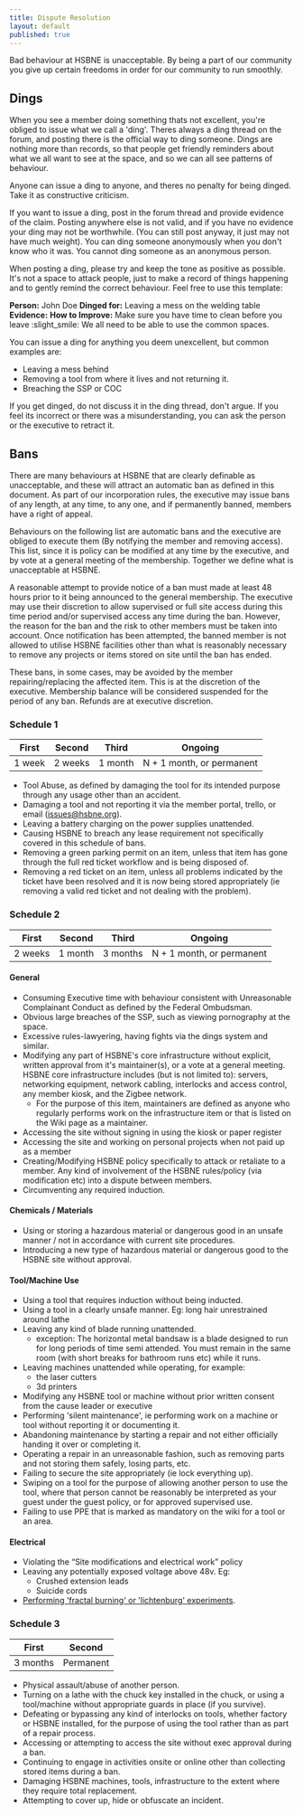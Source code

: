 ```yaml
---
title: Dispute Resolution
layout: default
published: true
---
```


Bad behaviour at HSBNE is unacceptable. By being a part of our community you
give up certain freedoms in order for our community to run smoothly.

## Dings

When you see a member doing something thats not excellent, you're obliged to issue what we call a 'ding'. Theres always a ding thread on the forum, and posting there is the official way to ding someone. Dings are nothing more than records, so that people get friendly reminders about what we all want to see at the space, and so we can all see patterns of behaviour.

Anyone can issue a ding to anyone, and theres no penalty for being dinged. Take it as constructive criticism.

If you want to issue a ding, post in the forum thread and provide evidence of the claim. Posting anywhere else is not valid, and if you have no evidence your ding may not be worthwhile. (You can still post anyway, it just may not have much weight). You can ding someone anonymously when you don't know who it was. You cannot ding someone as an anonymous person.

When posting a ding, please try and keep the tone as positive as possible. It's not a space to attack people, just to make a record of things happening and to gently remind the correct behaviour. Feel free to use this template:

**Person:** John Doe
**Dinged for:** Leaving a mess on the welding table
**Evidence:** 
**How to Improve:** Make sure you have time to clean before you leave :slight_smile: We all need to be able to use the common spaces.

You can issue a ding for anything you deem unexcellent, but common examples are:

- Leaving a mess behind
- Removing a tool from where it lives and not returning it.
- Breaching the SSP or COC

If you get dinged, do not discuss it in the ding thread, don't argue. If you feel its incorrect or there was a misunderstanding, you can ask the person or the executive to retract it.

## Bans
There are many behaviours at HSBNE that are clearly definable as unacceptable, and these will attract an automatic ban as defined in this document. As part of our incorporation rules, the executive may issue bans of any length, at any time, to any one, and if permanently banned, members have a right of appeal.

Behaviours on the following list are automatic bans and the executive are obliged to execute them (By notifying the member and removing access). This list, since it is policy can be modified at any time by the executive, and by vote at a general meeting of the membership. Together we define what is unacceptable at HSBNE.

A reasonable attempt to provide notice of a ban must made at least 48 hours prior to it being announced to the general membership. The executive may use their discretion to allow supervised or full site access during this time period and/or supervised access any time during the ban. However, the reason for the ban and the risk to other members must be taken into account. Once notification has been attempted, the banned member is not allowed to utilise HSBNE facilities other than what is reasonably necessary to remove any projects or items stored on site until the ban has ended.

These bans, in some cases, may be avoided by the member repairing/replacing the affected item. This is at the discretion of the executive. Membership balance will be considered suspended for the period of any ban. Refunds are at executive discretion.

### Schedule 1 

| First  | Second  | Third   | Ongoing                   |
|--------|---------|---------|---------------------------|
| 1 week | 2 weeks | 1 month | N + 1 month, or permanent |

- Tool Abuse, as defined by damaging the tool for its intended purpose through any usage other than an accident.
- Damaging a tool and not reporting it via the member portal, trello, or email (issues@hsbne.org).
- Leaving a battery charging on the power supplies unattended.
- Causing HSBNE to breach any lease requirement not specifically covered in this schedule of bans.
- Removing a green parking permit on an item, unless that item has gone through the full red ticket workflow and is being disposed of.
- Removing a red ticket on an item, unless all problems indicated by the ticket have been resolved and it is now being stored appropriately (ie removing a valid red ticket and not dealing with the problem).

### Schedule 2

| First   | Second  | Third    | Ongoing                   |
|---------|---------|----------|---------------------------|
| 2 weeks | 1 month | 3 months | N + 1 month, or permanent |

#### General
- Consuming Executive time with behaviour consistent with Unreasonable Complainant Conduct as defined by the Federal Ombudsman.
- Obvious large breaches of the SSP, such as viewing pornography at the space.
- Excessive rules-lawyering, having fights via the dings system and similar.
- Modifying any part of HSBNE's core infrastructure without explicit, written approval from it's maintainer(s), or a vote at a general meeting. HSBNE core infrastructure includes (but is not limited to): servers, networking equipment, network cabling, interlocks and access control, any member kiosk, and the Zigbee network.
	- For the purpose of this item, maintainers are defined as anyone who regularly performs work on the infrastructure item or that is listed on the Wiki page as a maintainer.
- Accessing the site without signing in using the kiosk or paper register
- Accessing the site and working on personal projects when not paid up as a member
- Creating/Modifying HSBNE policy specifically to attack or retaliate to a member. Any kind of involvement of the HSBNE rules/policy (via modification etc) into a dispute between members.
- Circumventing any required induction.


#### Chemicals / Materials 
- Using or storing a hazardous material or dangerous good in an unsafe manner / not in accordance with current
site procedures.
- Introducing a new type of hazardous material or dangerous good to the HSBNE site without approval.

#### Tool/Machine Use
- Using a tool that requires induction without being inducted.
- Using a tool in a clearly unsafe manner. Eg: long hair unrestrained around lathe
- Leaving any kind of blade running unattended.
  - exception: The horizontal metal bandsaw is a blade designed to run for long periods of time semi attended. You must remain in the same room (with short breaks for bathroom runs etc) while it runs.
- Leaving machines unattended while operating, for example:
  - the laser cutters
  -	3d printers
- Modifying any HSBNE tool or machine without prior written consent from the cause leader or executive
- Performing 'silent maintenance', ie performing work on a machine or tool without reporting it or documenting it.
- Abandoning maintenance by starting a repair and not either officially handing it over or completing it. 
- Operating a repair in an unreasonable fashion, such as removing parts and not storing them safely, losing parts, etc.
- Failing to secure the site appropriately (ie lock everything up).
- Swiping on a tool for the purpose of allowing another person to use the tool, where that person cannot be reasonably be interpreted as your guest under the guest policy, or for approved supervised use.
- Failing to use PPE that is marked as mandatory on the wiki for a tool or an area.

#### Electrical
- Violating the “Site modifications and electrical work” policy
- Leaving any potentially exposed voltage above 48v. Eg:
	- Crushed extension leads
	- Suicide cords
- [Performing 'fractal burning' or 'lichtenburg' experiments](https://www.woodturner.org/Woodturner/Resources/Safety-Materials/Safety-Fractal-Burning-Lichtenburg-Burning.aspx).

### Schedule 3

| First    | Second    |
|----------|-----------|
| 3 months | Permanent |

- Physical assault/abuse of another person.
- Turning on a lathe with the chuck key installed in the chuck, or using a tool/machine without appropriate guards in place (if you survive).
- Defeating or bypassing any kind of interlocks on tools, whether factory or HSBNE installed, for the purpose of using the tool rather than as part of a repair process.
- Accessing or attempting to access the site without exec approval during a ban.
- Continuing to engage in activities onsite or online other than collecting stored items during a ban.
- Damaging HSBNE machines, tools, infrastructure to the extent where they require total replacement.
- Attempting to cover up, hide or obfuscate an incident.

